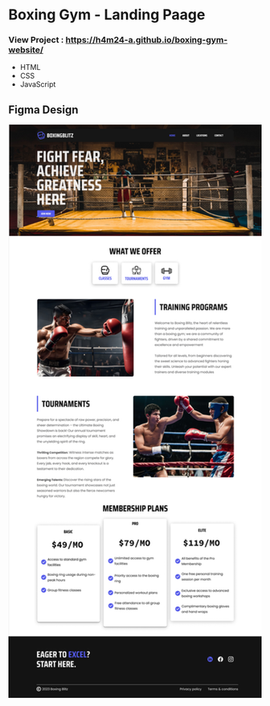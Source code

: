 
# Boxing Gym - Landing Paage

### View Project : https://h4m24-a.github.io/boxing-gym-website/

- HTML 
- CSS
- JavaScript



## Figma Design
 <img loading="lazy" width="800px" height="auto" src="/assets/images/Boxing Gym design.png" alt="boxing gym figma design" />


